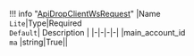 !!! info "[ApiDropClientWsRequest](/../../schemas/api_drop_client_ws_request)"
    |Name<br>`Lite`|Type|Required<br>`Default`| Description |
    |-|-|-|-|
    |main_account_id<br>`ma` |string|True||
